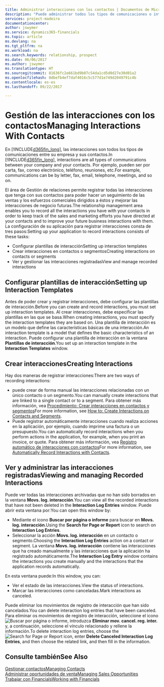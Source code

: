 ```yaml
---
title: Administrar interacciones con los contactos | Documentos de Microsoft
description: "Puede administrar todos los tipos de comunicaciones o interacciones entre su empresa y sus contactos; por ejemplo, cartas, llamadas de teléfono, reuniones, etc."
services: project-madeira
documentationcenter: 
author: jswymer
ms.service: dynamics365-financials
ms.topic: article
ms.devlang: na
ms.tgt_pltfrm: na
ms.workload: na
ms.search.keywords: relationship, prospect
ms.date: 06/06/2017
ms.author: jswymer
ms.translationtype: HT
ms.sourcegitcommit: 81636fc2e661bd9b07c54da1cd5d0d27e30d01a2
ms.openlocfilehash: 8dbefb4ef7daf4016c5c577d1e749d2049791c4b
ms.contentlocale: es-es
ms.lasthandoff: 09/22/2017

---
```

# <a name="managing-interactions-with-contacts"></a><span data-ttu-id="b28b5-103">Gestión de las interacciones con los contactos</span><span class="sxs-lookup"><span data-stu-id="b28b5-103">Managing Interactions With Contacts</span></span>
<span data-ttu-id="b28b5-104">En [!INCLUDE[d365fin_long](includes/d365fin_long_md.md)], las interacciones son todos los tipos de comunicaciones entre su empresa y sus contactos.</span><span class="sxs-lookup"><span data-stu-id="b28b5-104">In [!INCLUDE[d365fin_long](includes/d365fin_long_md.md)], interactions are all types of communications between your company and your contacts.</span></span> <span data-ttu-id="b28b5-105">Por ejemplo, pueden ser por carta, fax, correo electrónico, teléfono, reuniones, etc.</span><span class="sxs-lookup"><span data-stu-id="b28b5-105">For example, communications can be by letter, fax, email, telephone, meetings, and so on.</span></span>

<span data-ttu-id="b28b5-106">El área de Gestión de relaciones permite registrar todas las interacciones que tenga con sus contactos para poder hacer un seguimiento de las ventas y los esfuerzos comerciales dirigidos a éstos y mejorar las interacciones de negocio futuras.</span><span class="sxs-lookup"><span data-stu-id="b28b5-106">The relationship management area enables you to record all the interactions you have with your contacts in order to keep track of the sales and marketing efforts you have directed at your contacts and to improve your future business interactions with them.</span></span> <span data-ttu-id="b28b5-107">La configuración de su aplicación para registrar interacciones consta de tres pasos:</span><span class="sxs-lookup"><span data-stu-id="b28b5-107">Setting up your application to record interactions consists of these tasks:</span></span>

* <span data-ttu-id="b28b5-108">Configurar plantillas de interacción</span><span class="sxs-lookup"><span data-stu-id="b28b5-108">Setting up interaction templates</span></span>  
* <span data-ttu-id="b28b5-109">Crear interacciones en contactos o segmentos</span><span class="sxs-lookup"><span data-stu-id="b28b5-109">Creating interactions on contacts or segments</span></span>  
* <span data-ttu-id="b28b5-110">Ver y gestionar las interacciones registradas</span><span class="sxs-lookup"><span data-stu-id="b28b5-110">View and manage recorded interactions</span></span>  

##  <a name="setting-up-interaction-templates"></a><span data-ttu-id="b28b5-111">Configurar plantillas de interacción</span><span class="sxs-lookup"><span data-stu-id="b28b5-111">Setting up Interaction Templates</span></span>
<span data-ttu-id="b28b5-112">Antes de poder crear y registrar interacciones, debe configurar las plantillas de interacción.</span><span class="sxs-lookup"><span data-stu-id="b28b5-112">Before you can create and record interactions, you must set up interaction templates.</span></span> <span data-ttu-id="b28b5-113">Al crear interacciones, debe especificar las plantillas en las que se basa.</span><span class="sxs-lookup"><span data-stu-id="b28b5-113">When creating interactions, you must specify the interaction templates they are based on.</span></span> <span data-ttu-id="b28b5-114">Una plantilla de interacción es un modelo que define las características básicas de una interacción.</span><span class="sxs-lookup"><span data-stu-id="b28b5-114">An interaction template is a model that defines the basic characteristics of an interaction.</span></span>
<span data-ttu-id="b28b5-115">Puede configurar una plantilla de interacción en la ventana **Plantillas de interacción**.</span><span class="sxs-lookup"><span data-stu-id="b28b5-115">You set up an interaction template in the **Interaction Templates** window.</span></span>  

## <a name="creating-interactions"></a><span data-ttu-id="b28b5-116">Crear interacciones</span><span class="sxs-lookup"><span data-stu-id="b28b5-116">Creating Interactions</span></span>
<span data-ttu-id="b28b5-117">Hay dos maneras de registrar interacciones:</span><span class="sxs-lookup"><span data-stu-id="b28b5-117">There are two ways of recording interactions:</span></span>

* <span data-ttu-id="b28b5-118">puede crear de forma manual las interacciones relacionadas con un único contacto o un segmento.</span><span class="sxs-lookup"><span data-stu-id="b28b5-118">You can manually create interactions that are linked to a single contact or to a segment.</span></span> <span data-ttu-id="b28b5-119">Para obtener más información, vea [Procedimiento: Crear interacciones en contactos y segmentos](marketing-how-create-interactions.md)</span><span class="sxs-lookup"><span data-stu-id="b28b5-119">For more information, see [How to: Create Interactions on Contacts and Segments](marketing-how-create-interactions.md).</span></span>  
* <span data-ttu-id="b28b5-120">Puede registrar automáticamente interacciones cuando realiza acciones en la aplicación, por ejemplo, cuando imprime una factura o un presupuesto.</span><span class="sxs-lookup"><span data-stu-id="b28b5-120">You can automatically record interactions when you perform actions in the application, for example, when you print an invoice, or quote.</span></span> <span data-ttu-id="b28b5-121">Para obtener más información, vea [Registro automático de interacciones con contactos](marketing-auto-record-interactions.md)</span><span class="sxs-lookup"><span data-stu-id="b28b5-121">For more information, see [Automatically Record Interactions with Contacts](marketing-auto-record-interactions.md).</span></span>

## <a name="viewing-and-managing-recorded-interactions"></a><span data-ttu-id="b28b5-122">Ver y administrar las interacciones registradas</span><span class="sxs-lookup"><span data-stu-id="b28b5-122">Viewing and managing Recorded Interactions</span></span>
<span data-ttu-id="b28b5-123">Puede ver todas las interacciones archivadas que no han sido borrados en la ventana **Movs. log. interacción**.</span><span class="sxs-lookup"><span data-stu-id="b28b5-123">You can view all the recorded interactions that have not been deleted in the **Interaction Log Entries** window.</span></span> <span data-ttu-id="b28b5-124">Puede abrir esta ventana por:</span><span class="sxs-lookup"><span data-stu-id="b28b5-124">You can open this window by:</span></span>

* <span data-ttu-id="b28b5-125">Mediante el icono **Buscar por página o informe** para buscar en **Movs. log. interacción**.</span><span class="sxs-lookup"><span data-stu-id="b28b5-125">Using the **Search for Page or Report** icon to search on **Interaction Log Entries**.</span></span>
* <span data-ttu-id="b28b5-126">Seleccionar la acción **Movs. log. interacción** en un contacto o segmento.</span><span class="sxs-lookup"><span data-stu-id="b28b5-126">Choosing the **Interaction Log Entries** action on a contact or segment.</span></span>
  <span data-ttu-id="b28b5-127">La ventana **Movs. log. interacción** contiene las interacciones que ha creado manualmente y las interacciones que la aplicación ha registrado automáticamente.</span><span class="sxs-lookup"><span data-stu-id="b28b5-127">The **Interaction Log Entry** window contains the interactions you create manually and the interactions that the application records automatically.</span></span>

<span data-ttu-id="b28b5-128">En esta ventana puede:</span><span class="sxs-lookup"><span data-stu-id="b28b5-128">In this window, you can:</span></span>

* <span data-ttu-id="b28b5-129">Ver el estado de las interacciones.</span><span class="sxs-lookup"><span data-stu-id="b28b5-129">View the status of interactions.</span></span>
* <span data-ttu-id="b28b5-130">Marcar las interacciones como canceladas.</span><span class="sxs-lookup"><span data-stu-id="b28b5-130">Mark interactions as canceled.</span></span>

<span data-ttu-id="b28b5-131">Puede eliminar los movimientos de registro de interacción que han sido cancelados.</span><span class="sxs-lookup"><span data-stu-id="b28b5-131">You can delete interaction log entries that have been canceled.</span></span> <span data-ttu-id="b28b5-132">Para eliminar os movimientos de registro de interacción, seleccione el icono ![Buscar por página o informe](media/ui-search/search_small.png "icono Buscar por página o informe"), introduzca **Eliminar mov. cancel. reg. inter.** y, a continuación, seleccione el vínculo relacionado y rellene la información.</span><span class="sxs-lookup"><span data-stu-id="b28b5-132">To delete interaction log entries, choose the ![Search for Page or Report](media/ui-search/search_small.png "Search for Page or Report icon") icon, enter **Delete Canceled Interaction Log Entries**, and then choose the related link, and then fill in the information.</span></span>

## <a name="see-also"></a><span data-ttu-id="b28b5-133">Consulte también</span><span class="sxs-lookup"><span data-stu-id="b28b5-133">See Also</span></span>
[<span data-ttu-id="b28b5-134">Gestionar contactos</span><span class="sxs-lookup"><span data-stu-id="b28b5-134">Managing Contacts</span></span>](marketing-contacts.md)  
[<span data-ttu-id="b28b5-135">Administrar oportunidades de venta</span><span class="sxs-lookup"><span data-stu-id="b28b5-135">Managing Sales Opportunities</span></span>](marketing-manage-sales-opportunities.md)  
[<span data-ttu-id="b28b5-136">Trabajar con Financials</span><span class="sxs-lookup"><span data-stu-id="b28b5-136">Working with Financials</span></span>](ui-work-product.md)  

